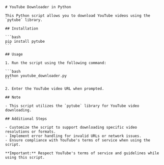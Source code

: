 
    # YouTube Downloader in Python

    This Python script allows you to download YouTube videos using the `pytube` library.

    ## Installation

    ```bash
    pip install pytube
    ```

    ## Usage

    1. Run the script using the following command:

    ```bash
    python youtube_downloader.py
    ```

    2. Enter the YouTube video URL when prompted.

    ## Note

    - This script utilizes the `pytube` library for YouTube video downloading.

    ## Additional Steps

    - Customize the script to support downloading specific video resolutions or formats.
    - Implement error handling for invalid URLs or network issues.
    - Ensure compliance with YouTube's terms of service when using the script.

    **Important:** Respect YouTube's terms of service and guidelines while using this script.
    